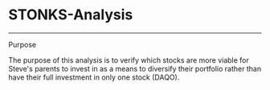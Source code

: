 # STONKS-Analysis
---
Purpose

The purpose of this analysis is to verify which stocks are more viable for Steve's parents to invest in as a means to diversify their portfolio rather than have their full investment in only one stock (DAQO). 
